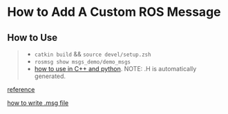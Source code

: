 # How to Add A Custom ROS Message

## How to Use

>* `catkin build` && `source devel/setup.zsh`
>* `rosmsg show msgs_demo/demo_msgs`
>* [how to use in C++ and python](http://wiki.ros.org/ROS/Tutorials/DefiningCustomMessages). NOTE: .H is automatically generated.


[reference](http://wiki.ros.org/ROS/Tutorials/CreatingMsgAndSrv#Creating_a_msg)

[how to write .msg file](https://github.com/HuangJianxjtu/ROS-Academy-for-Beginners/tree/master/msgs_demo/msg)